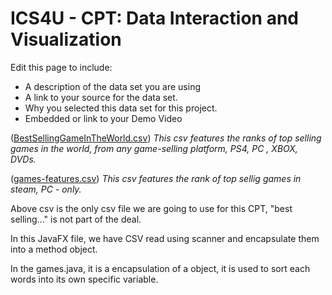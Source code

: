 
# ICS4U - CPT: Data Interaction and Visualization

Edit this page to include:
* A description of the data set you are using
* A link to your source for the data set.
* Why you selected this data set for this project.
* Embedded or link to your Demo Video

([BestSellingGameInTheWorld.csv](https://www.kaggle.com/aayushmishra1512/best-selling-video-games-in-the-world))
*This csv features the ranks of top selling games in the world, from any game-selling platform, PS4, PC , XBOX, DVDs.*

([games-features.csv](https://data.world/craigkelly/steam-game-data))
*This csv features the rank of top sellig games in steam, PC - only.*

Above csv is the only csv file we are going to use for this CPT, "best selling..." is not part of the deal.

In this JavaFX file, we have CSV read using scanner and encapsulate them into a method object.

In the games.java, it is a encapsulation of a object, it is used to sort each words into its own specific variable.
